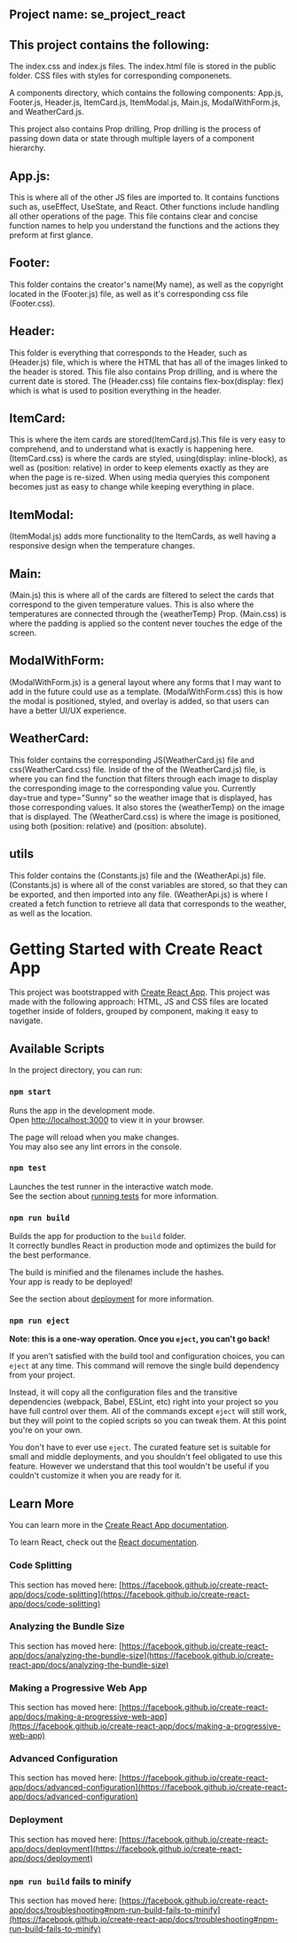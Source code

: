## Project name: se_project_react

## This project contains the following:

The index.css and index.js files.
The index.html file is stored in the public folder.
CSS files with styles for corresponding componenets.

A components directory, which contains the following components:
App.js, Footer.js, Header.js, ItemCard.js, ItemModal.js, Main.js, ModalWithForm.js, and
WeatherCard.js.

This project also contains Prop drilling, Prop drilling is the process of passing down data or state through multiple layers of a component hierarchy.

## App.js:

This is where all of the other JS files are imported to.
It contains functions such as, useEffect, UseState, and React.
Other functions include handling all other operations of the page.
This file contains clear and concise function names to help you understand the functions and the actions they preform at first glance.

## Footer:

This folder contains the creator's name(My name), as well as the copyright located in the (Footer.js) file, as well as it's corresponding css file (Footer.css).

## Header:

This folder is everything that corresponds to the Header, such as (Header.js) file, which is where the HTML that has all of the images linked to the header is stored. This file also contains Prop drilling, and is where the current date is stored. The (Header.css) file contains flex-box(display: flex) which is what is used to position everything in the header.

## ItemCard:

This is where the item cards are stored(ItemCard.js).This file is very easy to comprehend, and to understand what is exactly is happening here.(ItemCard.css) is where the cards are styled, using(display: inline-block), as well as (position: relative) in order to keep elements exactly as they are when the page is re-sized. When using media queryies this component becomes just as easy to change while keeping everything in place.

## ItemModal:

(ItemModal.js) adds more functionality to the ItemCards, as well having a responsive design when the temperature changes.

## Main:

(Main.js) this is where all of the cards are filtered to select the cards that correspond to the given temperature values. This is also where the temperatures are connected through the {weatherTemp} Prop.
(Main.css) is where the padding is applied so the content never touches the edge of the screen.

## ModalWithForm:

(ModalWithForm.js) is a general layout where any forms that I may want to add in the future could use as a template.
(ModalWithForm.css) this is how the modal is positioned, styled, and overlay is added, so that users can have a better UI/UX experience.

## WeatherCard:

This folder contains the corresponding JS(WeatherCard.js) file and css(WeatherCard.css) file.
Inside of the of the (WeatherCard.js) file, is where you can find the function that filters through each image to display the corresponding image to the corresponding value you. Currently day=true and type="Sunny" so the weather image that is displayed, has those corresponding values. It also stores the {weatherTemp} on the image that is displayed.
The (WeatherCard.css) is where the image is positioned, using both (position: relative) and (position: absolute).

## utils

This folder contains the (Constants.js) file and the (WeatherApi.js) file.
(Constants.js) is where all of the const variables are stored, so that they can be exported, and then imported into any file.
(WeatherApi.js) is where I created a fetch function to retrieve all data that corresponds to the weather, as well as the location.

# Getting Started with Create React App

This project was bootstrapped with [Create React App](https://github.com/facebook/create-react-app).
This project was made with the following approach: HTML, JS and CSS files are located together inside of folders, grouped by component, making it easy to navigate.

## Available Scripts

In the project directory, you can run:

### `npm start`

Runs the app in the development mode.\
Open [http://localhost:3000](http://localhost:3000) to view it in your browser.

The page will reload when you make changes.\
You may also see any lint errors in the console.

### `npm test`

Launches the test runner in the interactive watch mode.\
See the section about [running tests](https://facebook.github.io/create-react-app/docs/running-tests) for more information.

### `npm run build`

Builds the app for production to the `build` folder.\
It correctly bundles React in production mode and optimizes the build for the best performance.

The build is minified and the filenames include the hashes.\
Your app is ready to be deployed!

See the section about [deployment](https://facebook.github.io/create-react-app/docs/deployment) for more information.

### `npm run eject`

**Note: this is a one-way operation. Once you `eject`, you can't go back!**

If you aren't satisfied with the build tool and configuration choices, you can `eject` at any time. This command will remove the single build dependency from your project.

Instead, it will copy all the configuration files and the transitive dependencies (webpack, Babel, ESLint, etc) right into your project so you have full control over them. All of the commands except `eject` will still work, but they will point to the copied scripts so you can tweak them. At this point you're on your own.

You don't have to ever use `eject`. The curated feature set is suitable for small and middle deployments, and you shouldn't feel obligated to use this feature. However we understand that this tool wouldn't be useful if you couldn't customize it when you are ready for it.

## Learn More

You can learn more in the [Create React App documentation](https://facebook.github.io/create-react-app/docs/getting-started).

To learn React, check out the [React documentation](https://reactjs.org/).

### Code Splitting

This section has moved here: [https://facebook.github.io/create-react-app/docs/code-splitting](https://facebook.github.io/create-react-app/docs/code-splitting)

### Analyzing the Bundle Size

This section has moved here: [https://facebook.github.io/create-react-app/docs/analyzing-the-bundle-size](https://facebook.github.io/create-react-app/docs/analyzing-the-bundle-size)

### Making a Progressive Web App

This section has moved here: [https://facebook.github.io/create-react-app/docs/making-a-progressive-web-app](https://facebook.github.io/create-react-app/docs/making-a-progressive-web-app)

### Advanced Configuration

This section has moved here: [https://facebook.github.io/create-react-app/docs/advanced-configuration](https://facebook.github.io/create-react-app/docs/advanced-configuration)

### Deployment

This section has moved here: [https://facebook.github.io/create-react-app/docs/deployment](https://facebook.github.io/create-react-app/docs/deployment)

### `npm run build` fails to minify

This section has moved here: [https://facebook.github.io/create-react-app/docs/troubleshooting#npm-run-build-fails-to-minify](https://facebook.github.io/create-react-app/docs/troubleshooting#npm-run-build-fails-to-minify)
